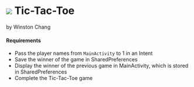 
# ![](https://ga-dash.s3.amazonaws.com/production/assets/logo-9f88ae6c9c3871690e33280fcf557f33.png) Tic-Tac-Toe

by Winston Chang



#### Requirements

- Pass the player names from `MainActivity` to 1 in an Intent
- Save the winner of the game in SharedPreferences
- Display the winner of the previous game in MainActivity, which is stored in SharedPreferences
- Complete the Tic-Tac-Toe game